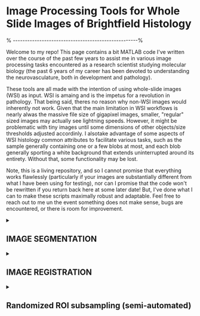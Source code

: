 # Image Processing Tools for Whole Slide Images of Brightfield Histology
<p>% ----------------------------------------------------%<p>
  
<p>Welcome to my repo! This page contains a bit MATLAB code I've written over the course of the past few years to assist me in various image processing tasks encountered as a research scientist studying molecular biology (the past 6 years of my career has been devoted to understanding the neurovasculature, both in development and pathology).<p>

<p>These tools are all made with the intention of using whole-slide images (WSI) as input. WSI is amaing and is the impetus for a revolution in pathology. That being said, theres no reason why non-WSI images would inherently not work. Given that the main limitation in WSI workflows is nearly alwas the massive file size of gigapixel images, smaller, "regular" sized images may actually see lightning speeds. However, it might be problematic with tiny images until some dimensions of other objects/size thresholds adjusted accordinly. I alsotake advantage of some aspects of WSI histology common attributes to facilitate various tasks, such as the sample generally containing one or a few blobs at most, and each blob generally sporting a white background that extends uninterrupted around its entirety. Without that, some functionality may be lost.<p>
  
<p> Note, this is a living repository, and so I cannot promise that everything works flawlessly (particularly if your images are substantially different from what I have been using for testing), nor can I promise that the code won't be rewritten if you return back here at some later date! But, I've done what I can to make these scripts maximally robust and adaptable. Feel free to reach out to me un the event something does not make sense, bugs are encountered, or there is room for improvement. <p>

</details>

<details id=1>
<summary><h2> IMAGE SEGMENTATION </h2></summary>
 
The first, and more thoroughly tested/annotated, is a library of tools for the semi-automated foreground/background segmentation of large, brightfield whole-slide images. As long as your images hold the following attributes, this tool should be well-suited to your workflow:
- your images are in RGB format. MATLAB has a nice library of color space conversion functions if youre images are described in another color space. If you have only grayscale images though, you will need to rewrite some code or devise a creative work-around.
- you images must have a light-colored background with a homogenous texture.
- your images must have foregrounds of darker-colored blobs, which are surrounded on all sides by background (originally I wrote this with the assumption of the foreground being one contiguous blob, but recently have been trying to expand this range to include multiple blobs.... still a work in progress though. If need be, one can always segment 1 blob at a time, and after  segmenting one, inpaint over it before moving onward to the next.)
- the images are fairly big and high-resolution (my tiff files that I've been testing with range from 0.5 to 10 gigabytes in size). I've tested as small as 400x400x3 images and had no issue. Smaller than that can lead to some issues. Larger than that will work, but it may go slow.... And, if your images are super blurry or low-resolution, not only will my code not work, but your downstream applications will also likely not work -- image processing should NEVER be used to compensate for crap images; the answer to bad images is not good code, it is better images. 
 <p>First and foremost this repository is an exploratory tool. This is because instead of having just 1 segmentation strategy, I've included a menu of 8 different segmentation algorithms you can try out. It also includes 6 different "refinement" algorithms to improve a segmentation. Because consistency and reproducibility are super important in science, and are inherently at odds with this kind of "a la carte" approach, the suggested usage of this tool is to first determine what approach is best-suited to your data. After you've determined that, every image should be segmented the same way. <p>
</details>

<details id=2>
<summary><h2>  IMAGE REGISTRATION </h2></summary>
  
 <p>This collection of functions is less modular than the segmentation code. Its goal is the registration of chromogenic stains performed on serial sections and imaged using brightfield microscopy. <p>
  <p>**Background: ** My motivation was a project in which I was interested in characterizing how the expression of certain markers of interest varied in the immediate vicinity of a previously injured area of a tissue, long after the injury was sustained and had healed. In lieu of fancier approaches, for a number of reasons (the autofluorescence of human autopsy tissue, limited access to good tissue, and time) a conservative approach was warranted. This meant single-marker IHC with a hematoxylin nuclear counter-stain in serial sections. As such, after whole slide images were collected, it was absolutely critical we register the staining that delineated where in the tissue the injury had once occurred, vs where was totally normally and always healthy. Once we could overlay this "map", it was trivial to segment the tissue into always healthy and not always healthy and the characterize the expression patterns of our marker.  <p>
  
  I struggled to find a single algorithm that could provide me with enough robustness/efficiency to be able to register my entire dataset. Ultimately, I found success implementing a gradual approach. By stringing together different registration techniques, I was able to get even the most stubborn of image pairs to register. It is structured into three parts in its present form:
- **part 1** the coarsest registration, relies only on affine transformations. The coordinates of this affine transformation are calculated using 4 control points, each located in the "corners" of the tissue (my sections teneded to have rectangular proportions, but I've since been able to apply the technique to coronal sections of mouse brain). These points are selected programmatically but a GUI is included to refine their placement. I augment these 4 points further with a 5th point located at the centroid of the foreground. 
- **part 2** estimates a local spatial transformation in order to register the images to one another. To do this effectively, many more control points had to be placed, and there is nothing I hate more than manually placing control points (not to mention that is hardly reproducible and time-intensive). As such, I've done my best to remove all user input to this process. Although it works well, I've added for completeness the option to reposition these points right before the local spatial tranformation is calculated. After the points are set, I have a GUI which presents the results of 3 different local spatial transformations, so the user can chose their favorite. 
- **part 3** calls Thirion's demon algorithm, as implemented in the image processing toolbox built in to MATLAB. Because of the multi-resolution approach of this implementation, this step usually takes at most 2-3 minutes. <p>
</details>

<details id=3>
<summary><h2> Randomized ROI subsampling (semi-automated) </h2></summary>
  
<p>This script allows one to derive from a much larger WSI scene a certain number of rectangular subregions that can be the basis for downstream analyses. **USE WITH CAUTION** Although tempting, this should NOT be used as a means of artifically increasing statistical power (although its done all the time). Each of the ROIs generated from the same image must be treated as very much NOT independent of one another; hierarchical regression models are often useful. Subsampling ROIs from the whole slide image allows for more precise and controlled analysis of specific regions of interest. This can help reduce variability and bias that may arise from analyzing the entire tissue section. This is particularly true when your samples are of very different size.<p>

  
  </details>
